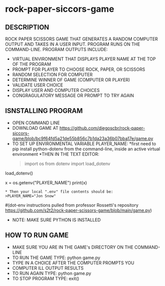 # rock-paper-siccors-game

## DESCRIPTION
ROCK PAPER SCISSORS GAME THAT GENERATES A RANDOM COMPUTER OUTPUT AND TAKES IN A USER INPUT. PROGRAM RUNS ON THE COMMAND-LINE. PROGRAM OUTPUTS INCLUDE: 
* VIRTUAL ENVIRONMENT THAT DISPLAYS PLAYER NAME AT THE TOP OF THE PROGRAM
* PROMPT FOR PLAYER TO CHOOSE ROCK, PAPER, OR SCISSORS
* RANDOM SELECTION FOR COMPUTER
* DETERMINE WINNER OF GAME (COMPUTER OR PLAYER)
* VALIDATE USER CHOICE
* DISPLAY USER AND COMPUTER CHOICES 
* CONGRAGULATORY MESSAGE OR PROMPT TO TRY AGAIN

## ISNSTALLING PROGRAM
* OPEN COMMAND LINE
* DOWNLOAD GAME AT https://github.com/diegoscbr/rock-paper-siccors-game/blob/bc9f64fd5a21de55b856c7b1da23a36b07bba17e/game.py
* TO SET UP ENVIRONMENTAL VARIABLE PLAYER_NAME:
    *first need to pip install python-dotenv from the command-line, inside an active virtual environment
    *THEN IN THE TEXT EDITOR:
    >import os
from dotenv import load_dotenv

load_dotenv()

x = os.getenv("PLAYER_NAME")
print(x)
   
   
   
    * Then your local ".env" file contents should be:
    >PLAYER_NAME="Jon Snow"
#(dot-env instructions pulled from professor Rossetti's repository https://github.com/s2t2/rock-paper-scissors-game/blob/main/game.py)
*  NOTE: MAKE SURE PYTHON IS INSTALLED 

## HOW TO RUN GAME
* MAKE SURE YOU ARE IN THE GAME's DIRECTORY ON THE COMMAND-LINE
* TO RUN THE GAME TYPE: python game.py
* TYPE IN A CHOICE AFTER THE COMPUTER PROMPTS YOU
* COMPUTER ILL OUTPUT RESULTS
* TO RUN AGAIN TYPE: python game.py
* TO STOP PROGRAM TYPE: exit()